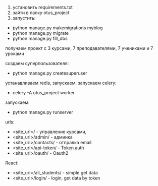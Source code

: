 1) установить requirements.txt
2) зайти в папку otus_project
3) запустить:
- python manage.py makemigrations myblog
- python manage.py migrate
- python manage.py fill_dbs

получаем проект с 3 курсами, 7 преподавателями, 7 учениками и 7 уроками

создаем суперпользователя:
- python manage.py createsuperuser

устанавливаем redis, запускаем.
запускаем celery:
- celery -A otus_project worker

запускаем:
- python manage.py runserver

urls:
- <site_url>/ - управление курсами, 
- <site_url>/admin/ - админка
- <site_url>/contacts/ - отправка email
- <site_url>/api-token/ - Token auth
- <site_url>/oauth/ - Oauth2


React:
- <site_url>/all_students/ - simple get data 
- <site_url>/login/ - login, get data by token
 
